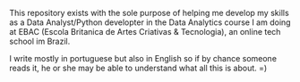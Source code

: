 This repository exists with the sole purpose of helping me develop my skills as a Data Analyst/Python developter in the Data Analytics course I am doing at EBAC
(Escola Britanica de Artes Criativas & Tecnologia), an online tech school im Brazil.

I write mostly in portuguese but also in English so if by chance someone
reads it, he or she may be able to understand what all this is about. =)